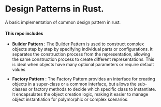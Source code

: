 # Design Patterns in Rust.
A basic implementation of common design pattern in rust.

#### This repo includes
- **Builder Pattern** : The Builder Pattern is used to construct complex objects step by step by specifying individual parts or configurations. It separates the construction process from the representation, allowing the same construction process to create different representations. This is ideal when objects have many optional parameters or require default values.

- **Factory Pattern** : The Factory Pattern provides an interface for creating objects in a super-class or a common interface, but allows the sub-classes or factory methods to decide which specific class to instantiate. It encapsulates the object creation logic, making it easier to manage object instantiation for polymorphic or complex scenarios.
